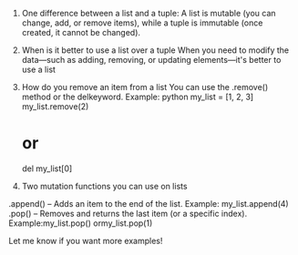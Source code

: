 1. One difference between a list and a tuple:
   A list is mutable (you can change, add, or remove items), while a tuple is immutable (once created, it cannot be changed).

2. When is it better to use a list over a tuple
   When you need to modify the data—such as adding, removing, or updating elements—it's better to use a list

3. How do you remove an item from a list
   You can use the .remove() method or the delkeyword.
   Example:
python
   my_list = [1, 2, 3]
   my_list.remove(2)  
   # or
   del my_list[0]    
  

4. Two mutation functions you can use on lists

  .append() – Adds an item to the end of the list.
     Example: my_list.append(4)
   .pop() – Removes and returns the last item (or a specific index).
     Example:my_list.pop() ormy_list.pop(1)

Let me know if you want more examples!
